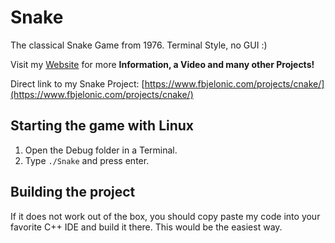 # Snake

The classical Snake Game from 1976. Terminal Style, no GUI :)

Visit my [Website](https://www.fbjelonic.com/) for more **Information, a Video and many other Projects!**

Direct link to my Snake Project: [https://www.fbjelonic.com/projects/cnake/](https://www.fbjelonic.com/projects/cnake/)

## Starting the game with Linux

1. Open the Debug folder in a Terminal.
2. Type `./Snake`  and press enter.

## Building the project

If it does not work out of the box, you should copy paste my code into your favorite C++ IDE and build it there. This would be the easiest way.
